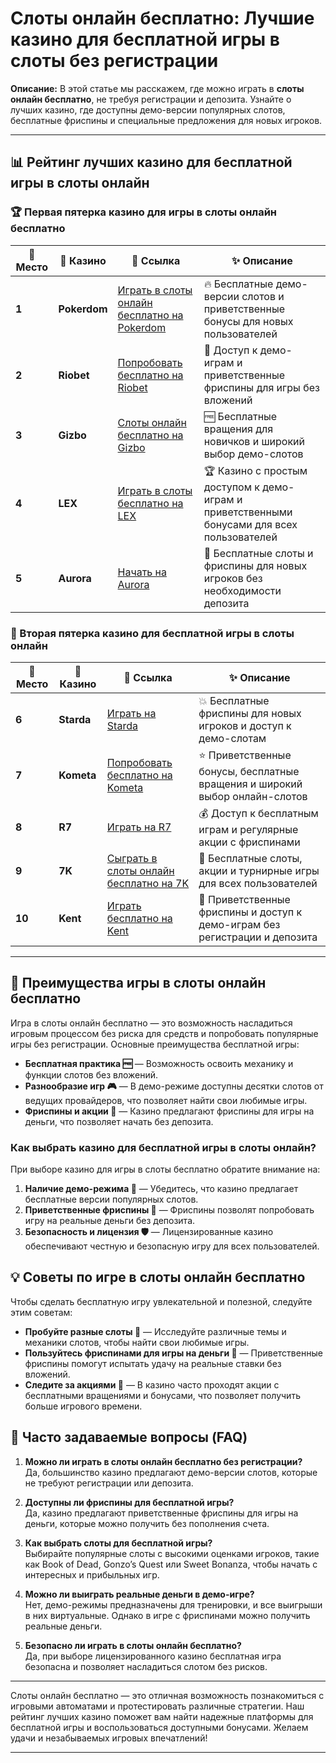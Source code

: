 # Слоты онлайн бесплатно: Лучшие казино для бесплатной игры в слоты без регистрации

**Описание:** В этой статье мы расскажем, где можно играть в **слоты онлайн бесплатно**, не требуя регистрации и депозита. Узнайте о лучших казино, где доступны демо-версии популярных слотов, бесплатные фриспины и специальные предложения для новых игроков.

---

## 📊 Рейтинг лучших казино для бесплатной игры в слоты онлайн

### 🏆 Первая пятерка казино для игры в слоты онлайн бесплатно

| 🏅 **Место** | 🎰 **Казино**        | 🌟 **Ссылка**                                                                                     | ✨ **Описание**                                                                                         |
|--------------|----------------------|--------------------------------------------------------------------------------------------------|--------------------------------------------------------------------------------------------------------|
| **1**       | **Pokerdom**         | [Играть в слоты онлайн бесплатно на Pokerdom](https://brandplay.link/4k77v2yx)                   | 🔥 Бесплатные демо-версии слотов и приветственные бонусы для новых пользователей                       |
| **2**       | **Riobet**           | [Попробовать бесплатно на Riobet](https://brandplay.link/7xBLTPyj)                               | 💎 Доступ к демо-играм и приветственные фриспины для игры без вложений                                 |
| **3**       | **Gizbo**            | [Слоты онлайн бесплатно на Gizbo](https://brandplay.link/bprXw4YV)                               | 🆓 Бесплатные вращения для новичков и широкий выбор демо-слотов                                        |
| **4**       | **LEX**              | [Играть в слоты бесплатно на LEX](https://brandplay.link/zW4hdDFV)                               | 🏆 Казино с простым доступом к демо-играм и приветственными бонусами для всех пользователей            |
| **5**       | **Aurora**           | [Начать на Aurora](https://10trafic-stat2.com/click/668546556bcc6313411604bd/6766/13032/subaccount) | 🎁 Бесплатные слоты и фриспины для новых игроков без необходимости депозита                            |

### 🏅 Вторая пятерка казино для бесплатной игры в слоты онлайн

| 🏅 **Место** | 🎰 **Казино**        | 🌟 **Ссылка**                                                                                     | ✨ **Описание**                                                                                         |
|--------------|----------------------|--------------------------------------------------------------------------------------------------|--------------------------------------------------------------------------------------------------------|
| **6**       | **Starda**           | [Играть на Starda](https://brandplay.link/fB7xwRFL)                                              | 💥 Бесплатные фриспины для новых игроков и доступ к демо-слотам                                        |
| **7**       | **Kometa**           | [Попробовать бесплатно на Kometa](https://brandplay.link/8ZymQJV8)                               | ⭐ Приветственные бонусы, бесплатные вращения и широкий выбор онлайн-слотов                             |
| **8**       | **R7**               | [Играть на R7](https://brandplay.link/bMd3Yjsw)                                                  | 💰 Доступ к бесплатным играм и регулярные акции с фриспинами                                          |
| **9**       | **7K**               | [Сыграть в слоты онлайн бесплатно на 7K](https://brandplay.link/BvQyFShp)                        | 🎲 Бесплатные слоты, акции и турнирные игры для всех пользователей                                     |
| **10**      | **Kent**             | [Играть бесплатно на Kent](https://brandplay.link/Fv2WP3js)                                      | 🔄 Приветственные фриспины и доступ к демо-играм без регистрации и депозита                            |

---

## 🎰 Преимущества игры в слоты онлайн бесплатно

Игра в слоты онлайн бесплатно — это возможность насладиться игровым процессом без риска для средств и попробовать популярные игры без регистрации. Основные преимущества бесплатной игры:

- **Бесплатная практика 🆓** — Возможность освоить механику и функции слотов без вложений.
- **Разнообразие игр 🎮** — В демо-режиме доступны десятки слотов от ведущих провайдеров, что позволяет найти свои любимые игры.
- **Фриспины и акции 🎁** — Казино предлагают фриспины для игры на деньги, что позволяет начать без депозита.

### Как выбрать казино для бесплатной игры в слоты онлайн?

При выборе казино для игры в слоты бесплатно обратите внимание на:

1. **Наличие демо-режима 🎲** — Убедитесь, что казино предлагает бесплатные версии популярных слотов.
2. **Приветственные фриспины 🎉** — Фриспины позволят попробовать игру на реальные деньги без депозита.
3. **Безопасность и лицензия 🛡️** — Лицензированные казино обеспечивают честную и безопасную игру для всех пользователей.

## 💡 Советы по игре в слоты онлайн бесплатно

Чтобы сделать бесплатную игру увлекательной и полезной, следуйте этим советам:

- **Пробуйте разные слоты 🎰** — Исследуйте различные темы и механики слотов, чтобы найти свои любимые игры.
- **Пользуйтесь фриспинами для игры на деньги 🎁** — Приветственные фриспины помогут испытать удачу на реальные ставки без вложений.
- **Следите за акциями 📅** — В казино часто проходят акции с бесплатными вращениями и бонусами, что позволяет получить больше игрового времени.

## 📜 Часто задаваемые вопросы (FAQ)

1. **Можно ли играть в слоты онлайн бесплатно без регистрации?**  
   Да, большинство казино предлагают демо-версии слотов, которые не требуют регистрации или депозита.

2. **Доступны ли фриспины для бесплатной игры?**  
   Да, казино предлагают приветственные фриспины для игры на деньги, которые можно получить без пополнения счета.

3. **Как выбрать слоты для бесплатной игры?**  
   Выбирайте популярные слоты с высокими оценками игроков, такие как Book of Dead, Gonzo’s Quest или Sweet Bonanza, чтобы начать с интересных и прибыльных игр.

4. **Можно ли выиграть реальные деньги в демо-игре?**  
   Нет, демо-режимы предназначены для тренировки, и все выигрыши в них виртуальные. Однако в игре с фриспинами можно получить реальные деньги.

5. **Безопасно ли играть в слоты онлайн бесплатно?**  
   Да, при выборе лицензированного казино бесплатная игра безопасна и позволяет насладиться слотом без рисков.

---

Слоты онлайн бесплатно — это отличная возможность познакомиться с игровыми автоматами и протестировать различные стратегии. Наш рейтинг лучших казино поможет вам найти надежные платформы для бесплатной игры и воспользоваться доступными бонусами. Желаем удачи и незабываемых игровых впечатлений!

---

